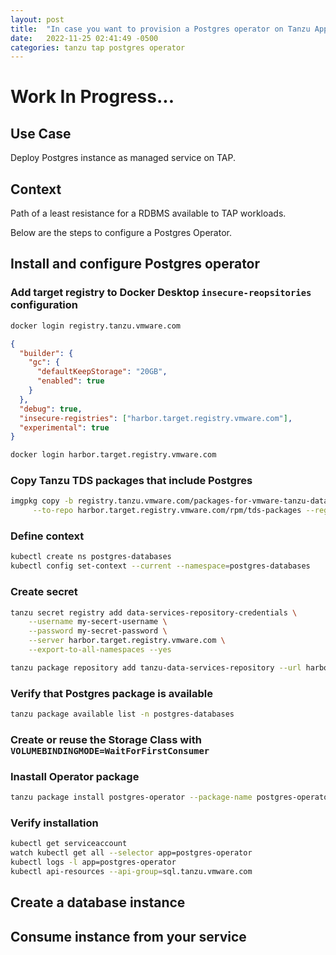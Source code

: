 ```yaml
---
layout: post
title:  "In case you want to provision a Postgres operator on Tanzu Application Platform..."
date:   2022-11-25 02:41:49 -0500
categories: tanzu tap postgres operator
---
```


# Work In Progress...

## Use Case

Deploy Postgres instance as managed service on TAP.

## Context

Path of a least resistance for a RDBMS available to TAP workloads.

Below are the steps to configure a Postgres Operator.

## Install and configure Postgres operator

### Add target registry to Docker Desktop `insecure-reopsitories` configuration

```bash
docker login registry.tanzu.vmware.com
```

```json
{
  "builder": {
    "gc": {
      "defaultKeepStorage": "20GB",
      "enabled": true
    }
  },
  "debug": true,
  "insecure-registries": ["harbor.target.registry.vmware.com"],
  "experimental": true
}
```

```bash
docker login harbor.target.registry.vmware.com
```

### Copy Tanzu TDS packages that include Postgres

```bash
imgpkg copy -b registry.tanzu.vmware.com/packages-for-vmware-tanzu-data-services/tds-packages:1.1.0 \
     --to-repo harbor.target.registry.vmware.com/rpm/tds-packages --registry-verify-certs='False'
```

### Define context

```bash
kubectl create ns postgres-databases
kubectl config set-context --current --namespace=postgres-databases
```

### Create secret

```bash
tanzu secret registry add data-services-repository-credentials \
    --username my-secert-username \
    --password my-secret-password \
    --server harbor.target.registry.vmware.com \
    --export-to-all-namespaces --yes
```

```bash
tanzu package repository add tanzu-data-services-repository --url harbor.target.registry.vmware.com/rpm/tds-packages:1.1.0 -n postgres-databases
```

### Verify that Postgres package is available

```bash
tanzu package available list -n postgres-databases
```

### Create or reuse the Storage Class with `VOLUMEBINDINGMODE=WaitForFirstConsumer`

### Inastall Operator package

```bash
tanzu package install postgres-operator --package-name postgres-operator.sql.tanzu.vmware.com --version 1.8.0 -n postgres-databases
```

### Verify installation

```bash
kubectl get serviceaccount
watch kubectl get all --selector app=postgres-operator 
kubectl logs -l app=postgres-operator
kubectl api-resources --api-group=sql.tanzu.vmware.com
```

## Create a database instance

## Consume instance from your service

